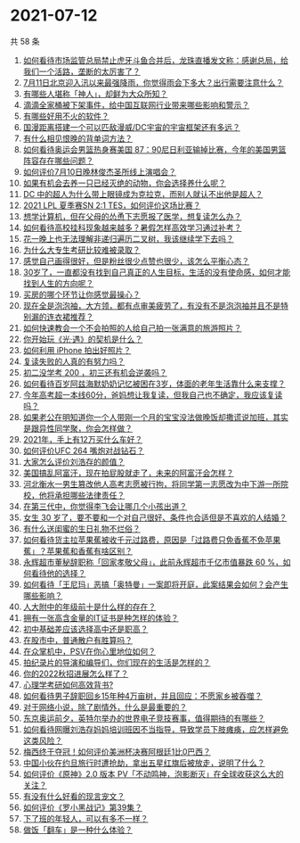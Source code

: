 # 2021-07-12

共 58 条

<!-- BEGIN -->
<!-- 最后更新时间 Mon Jul 12 2021 01:09:31 GMT+0800 (China Standard Time) -->

1. [如何看待市场监管总局禁止虎牙斗鱼合并后，龙珠直播发文称：感谢总局，给我们一个活路，垄断的太厉害了？](https://www.zhihu.com/question/471401960)
2. [7月11日北京迎入汛以来最强降雨，你觉得雨会下多大？出行需要注意什么？](https://www.zhihu.com/question/471533010)
3. [有哪些人堪称「神人」，却鲜为大众所知？](https://www.zhihu.com/question/39408533)
4. [滴滴全家桶被下架事件，给中国互联网行业带来哪些影响和警示？](https://www.zhihu.com/question/471242804)
5. [有哪些好用不火的软件？](https://www.zhihu.com/question/310110592)
6. [国漫距离搭建一个可以匹敌漫威/DC宇宙的宇宙框架还有多远？](https://www.zhihu.com/question/470496281)
7. [有什么相见恨晚的背单词方法？](https://www.zhihu.com/question/48040579)
8. [如何看待奥运会男篮热身赛美国
   87：90尼日利亚输掉比赛，今年的美国男篮阵容存在哪些问题？](https://www.zhihu.com/question/471503895)
9. [如何评价7月10日晚林俊杰圣所线上演唱会？](https://www.zhihu.com/question/471435723)
10. [如果有机会去养一只已经灭绝的动物，你会选择养什么呢？](https://www.zhihu.com/question/408285096)
11. [DC 中的超人为什么带上眼镜成为克拉克，而别人就认不出他是超人？](https://www.zhihu.com/question/470959218)
12. [2021 LPL 夏季赛SN 2:1 TES，如何评价这场比赛？](https://www.zhihu.com/question/471568606)
13. [想学计算机，但在父母的怂恿下志愿报了医学，想复读怎么办？](https://www.zhihu.com/question/470621971)
14. [如何看待高校挂科现象越来越多？暑假怎样高效学习通过补考？](https://www.zhihu.com/question/471551123)
15. [花一晚上也无法理解非递归遍历二叉树，我该继续学下去吗？](https://www.zhihu.com/question/387295413)
16. [为什么大专生考研比较难被录取？](https://www.zhihu.com/question/271013499)
17. [感觉自己画得很好，但是粉丝很少点赞也很少，该怎么平衡心态？](https://www.zhihu.com/question/471412359)
18. [30岁了，一直都没有找到自己真正的人生目标，生活的没有使命感，如何才能找到人生的方向呢？](https://www.zhihu.com/question/19760164)
19. [买房的哪个环节让你感觉最操心？](https://www.zhihu.com/question/470473641)
20. [现在全是泡泡袖，大方领，都有点审美疲劳了，有没有不是泡泡袖并且不是特别漏的连衣裙推荐？](https://www.zhihu.com/question/462523005)
21. [如何快速教会一个不会拍照的人给自己拍一张满意的旅游照片？](https://www.zhihu.com/question/21683968)
22. [你开始玩《光·遇》的契机是什么？](https://www.zhihu.com/question/466376863)
23. [如何利用 iPhone 拍出好照片？](https://www.zhihu.com/question/20746932)
24. [复读失败的人真的有努力吗？](https://www.zhihu.com/question/468243821)
25. [初二没学考 200 ，初三还有机会逆袭吗？](https://www.zhihu.com/question/469647742)
26. [如何看待百岁阿兹海默奶奶记忆被困在3岁，体面的老年生活靠什么来支撑？](https://www.zhihu.com/question/471164232)
27. [今年高考超一本线60分，爸妈想让我复读，但我自己也不确定，我应该复读吗？](https://www.zhihu.com/question/470979430)
28. [如果老公在明知道你一个人带刚一个月的宝宝没法做晚饭却撒谎说加班，其实是跟异性同学聚，你会怎样做？](https://www.zhihu.com/question/470868422)
29. [2021年，手上有12万买什么车好？](https://www.zhihu.com/question/453534204)
30. [如何评价UFC 264 嘴炮对战钻石？](https://www.zhihu.com/question/471526401)
31. [大家怎么评价刘浩存的颜值？](https://www.zhihu.com/question/415082238)
32. [美国搞乱阿富汗，现在拍屁股就走了，未来的阿富汗会怎样？](https://www.zhihu.com/question/470254637)
33. [河北衡水一男生篡改他人高考志愿被行拘，将同学第一志愿改为中下游一所院校，他将承担哪些法律责任？](https://www.zhihu.com/question/471217744)
34. [在第三代中，你觉得李飞会让哪几个小孩出道？](https://www.zhihu.com/question/469727398)
35. [女生 30
    岁了，要不要和一个对自己很好、条件也合适但是不喜欢的人结婚？](https://www.zhihu.com/question/463821091)
36. [有什么送闺蜜的生日礼物不烂俗？](https://www.zhihu.com/question/310113748)
37. [如何看待货主拉苹果蕉被收千元过路费，原因是「过路费只免香蕉不免苹果蕉」？苹果蕉和香蕉有啥区别？](https://www.zhihu.com/question/471137088)
38. [永辉超市董秘辞职称「回家孝敬父母」，此前永辉超市千亿市值暴跌 60
    %，如何看待他的选择？](https://www.zhihu.com/question/470636516)
39. [如何看待「王尼玛」恶搞「奥特曼」一案即将开庭，此案结果会如何？会产生哪些影响？](https://www.zhihu.com/question/471109088)
40. [人大附中的年级前十是什么样的存在？](https://www.zhihu.com/question/322801940)
41. [拥有一张高含金量的IT证书是种怎样的体验？](https://www.zhihu.com/question/470628182)
42. [初中基础差应该选择高中还是职高？](https://www.zhihu.com/question/470991038)
43. [在股市中，普通散户有胜算吗？](https://www.zhihu.com/question/462749796)
44. [在众掌机中，PSV在你心里地位如何？](https://www.zhihu.com/question/471086899)
45. [拍纪录片的导演和编导们，你们现在的生活是怎样的？](https://www.zhihu.com/question/21367029)
46. [你的2022秋招进展怎么样了？](https://www.zhihu.com/question/351714717)
47. [心理学考研如何高效背书?](https://www.zhihu.com/question/367658708)
48. [如何看待男子辞职回乡15年种4万亩树，并且回应：不愿家乡被吞噬？](https://www.zhihu.com/question/471104371)
49. [对于网络小说，除了剧情外，什么是最重要的？](https://www.zhihu.com/question/471258652)
50. [东京奥运前夕，英特尔举办的世界电子竞技赛事，值得期待的有哪些？](https://www.zhihu.com/question/471064617)
51. [如何看待网曝刘浩存妈妈培训班因不当指导，导致学员下肢瘫痪，应怎样避免这类风险？](https://www.zhihu.com/question/471509047)
52. [梅西终于夺冠！如何评价美洲杯决赛阿根廷1比0巴西？](https://www.zhihu.com/question/471502194)
53. [中国小伙在约旦旅行时遭抢劫，拿出五星红旗后被放走，说明了什么？](https://www.zhihu.com/question/471187170)
54. [如何评价《原神》2.0 版本
    PV「不动鸣神，泡影断灭」在全球收获这么大的关注？](https://www.zhihu.com/question/471289239)
55. [有没有什么好看的现言宠文？](https://www.zhihu.com/question/296896817)
56. [如何评价《罗小黑战记》第39集？](https://www.zhihu.com/question/471096080)
57. [下了班的年轻人，可以有多不一样？](https://www.zhihu.com/question/471089114)
58. [做饭「翻车」是一种什么体验？](https://www.zhihu.com/question/470377393)

<!-- END -->
